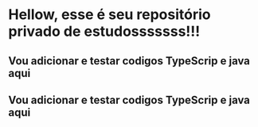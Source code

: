 # Hellow, esse é seu repositório privado de estudosssssss!!!

<h2>Vou adicionar e testar codigos TypeScrip e java aqui</h2>
<h2>Vou adicionar e testar codigos TypeScrip e java aqui</h2>